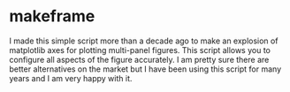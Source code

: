 # makeframe


I made this simple script more than a decade ago to make an explosion of
matplotlib axes for plotting multi-panel figures. This script allows you to
configure all aspects of the figure accurately. I am pretty sure there are
better alternatives on the market but I have been using this script for many
years and I am very happy with it.
